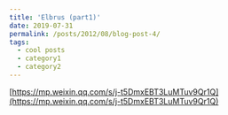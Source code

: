 ```yaml
---
title: 'Elbrus (part1)'
date: 2019-07-31
permalink: /posts/2012/08/blog-post-4/
tags:
  - cool posts
  - category1
  - category2
---
```


[https://mp.weixin.qq.com/s/j-t5DmxEBT3LuMTuv9Qr1Q](https://mp.weixin.qq.com/s/j-t5DmxEBT3LuMTuv9Qr1Q)
